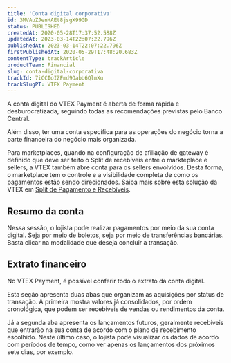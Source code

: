 ```yaml
---
title: 'Conta digital corporativa'
id: 3MVAuZJenHAEt8jsgX99GD
status: PUBLISHED
createdAt: 2020-05-28T17:37:52.588Z
updatedAt: 2023-03-14T22:07:22.796Z
publishedAt: 2023-03-14T22:07:22.796Z
firstPublishedAt: 2020-05-29T17:48:20.683Z
contentType: trackArticle
productTeam: Financial
slug: conta-digital-corporativa
trackId: 7iCCIoIZFmd9OabU6QlmXu
trackSlugPT: VTEX Payment
---
```


A conta digital do VTEX Payment é aberta de forma rápida e desburocratizada, seguindo todas as recomendações previstas pelo Banco Central.   

Além disso, ter uma conta específica para as operações do negócio torna a parte financeira do negócio mais organizada. 

Para marketplaces, quando na configuração de afiliação de gateway é definido que deve ser feito o Split de recebíveis entre o markteplace e sellers, a VTEX também abre conta para os sellers envolvidos. Desta forma, o marketplace tem o controle e a visibilidade completa de como os pagamentos estão sendo direcionados. Saiba mais sobre esta solução da VTEX em [Split de Pagamento e Recebíveis](https://help.vtex.com/pt/tutorial/split-de-pagamento--6k5JidhYRUxileNolY2VLx?&utm_source=autocomplete#split-de-recebiveis).

## Resumo da conta 
Nessa sessão, o lojista pode realizar pagamentos por meio da sua conta digital. Seja por meio de boletos, seja por meio de transferências bancárias. Basta clicar na modalidade que deseja concluir a transação.

## Extrato financeiro 
No VTEX Payment, é possível conferir todo o extrato da conta digital.

Esta seção apresenta duas abas que organizam as aquisições por status de transação. A primeira mostra valores já consolidados, por ordem cronológica, que podem ser recebíveis de vendas ou rendimentos da conta. 

Já a segunda aba apresenta os lançamentos futuros, geralmente recebíveis que entrarão na sua conta de acordo com o plano de recebimento escolhido. Neste último caso, o lojista pode visualizar os dados de acordo com períodos de tempo, como ver apenas os lançamentos dos próximos sete dias, por exemplo.  
